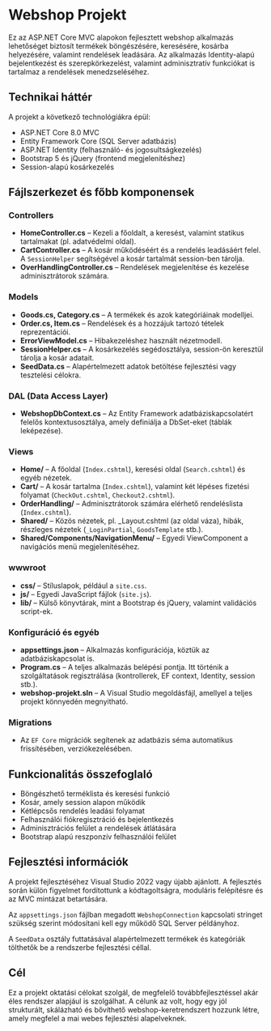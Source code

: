 # Webshop Projekt

Ez az ASP.NET Core MVC alapokon fejlesztett webshop alkalmazás lehetőséget biztosít termékek böngészésére, keresésére, kosárba helyezésére, valamint rendelések leadására. Az alkalmazás Identity-alapú bejelentkezést és szerepkörkezelést, valamint adminisztratív funkciókat is tartalmaz a rendelések menedzseléséhez.

## Technikai háttér

A projekt a következő technológiákra épül:

- ASP.NET Core 8.0 MVC
- Entity Framework Core (SQL Server adatbázis)
- ASP.NET Identity (felhasználó- és jogosultságkezelés)
- Bootstrap 5 és jQuery (frontend megjelenítéshez)
- Session-alapú kosárkezelés

## Fájlszerkezet és főbb komponensek

### Controllers

- **HomeController.cs** – Kezeli a főoldalt, a keresést, valamint statikus tartalmakat (pl. adatvédelmi oldal).
- **CartController.cs** – A kosár működéséért és a rendelés leadásáért felel. A `SessionHelper` segítségével a kosár tartalmát session-ben tárolja.
- **OverHandlingController.cs** – Rendelések megjelenítése és kezelése adminisztrátorok számára.

### Models

- **Goods.cs, Category.cs** – A termékek és azok kategóriáinak modelljei.
- **Order.cs, Item.cs** – Rendelések és a hozzájuk tartozó tételek reprezentációi.
- **ErrorViewModel.cs** – Hibakezeléshez használt nézetmodell.
- **SessionHelper.cs** – A kosárkezelés segédosztálya, session-ön keresztül tárolja a kosár adatait.
- **SeedData.cs** – Alapértelmezett adatok betöltése fejlesztési vagy tesztelési célokra.

### DAL (Data Access Layer)

- **WebshopDbContext.cs** – Az Entity Framework adatbáziskapcsolatért felelős kontextusosztálya, amely definiálja a DbSet-eket (táblák leképezése).

### Views

- **Home/** – A főoldal (`Index.cshtml`), keresési oldal (`Search.cshtml`) és egyéb nézetek.
- **Cart/** – A kosár tartalma (`Index.cshtml`), valamint két lépéses fizetési folyamat (`CheckOut.cshtml`, `Checkout2.cshtml`).
- **OrderHandling/** – Adminisztrátorok számára elérhető rendeléslista (`Index.cshtml`).
- **Shared/** – Közös nézetek, pl. _Layout.cshtml (az oldal váza), hibák, részleges nézetek (`_LoginPartial`, `GoodsTemplate` stb.).
- **Shared/Components/NavigationMenu/** – Egyedi ViewComponent a navigációs menü megjelenítéséhez.

### wwwroot

- **css/** – Stíluslapok, például a `site.css`.
- **js/** – Egyedi JavaScript fájlok (`site.js`).
- **lib/** – Külső könyvtárak, mint a Bootstrap és jQuery, valamint validációs script-ek.

### Konfiguráció és egyéb

- **appsettings.json** – Alkalmazás konfigurációja, köztük az adatbáziskapcsolat is.
- **Program.cs** – A teljes alkalmazás belépési pontja. Itt történik a szolgáltatások regisztrálása (kontrollerek, EF context, Identity, session stb.).
- **webshop-projekt.sln** – A Visual Studio megoldásfájl, amellyel a teljes projekt könnyedén megnyitható.

### Migrations

- Az `EF Core` migrációk segítenek az adatbázis séma automatikus frissítésében, verziókezelésében.

## Funkcionalitás összefoglaló

- Böngészhető terméklista és keresési funkció
- Kosár, amely session alapon működik
- Kétlépcsős rendelés leadási folyamat
- Felhasználói fiókregisztráció és bejelentkezés
- Adminisztrációs felület a rendelések átlátására
- Bootstrap alapú reszponzív felhasználói felület

## Fejlesztési információk

A projekt fejlesztéséhez Visual Studio 2022 vagy újabb ajánlott. A fejlesztés során külön figyelmet fordítottunk a kódtagoltságra, moduláris felépítésre és az MVC mintázat betartására.

Az `appsettings.json` fájlban megadott `WebshopConnection` kapcsolati stringet szükség szerint módosítani kell egy működő SQL Server példányhoz.

A `SeedData` osztály futtatásával alapértelmezett termékek és kategóriák tölthetők be a rendszerbe fejlesztési céllal.

## Cél

Ez a projekt oktatási célokat szolgál, de megfelelő továbbfejlesztéssel akár éles rendszer alapjául is szolgálhat. A célunk az volt, hogy egy jól strukturált, skálázható és bővíthető webshop-keretrendszert hozzunk létre, amely megfelel a mai webes fejlesztési alapelveknek.

